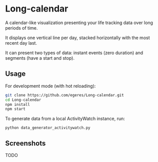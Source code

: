 # Long-calendar

A calendar-like visualization presenting your life tracking data over long periods of time.

It displays one vertical line per day, stacked horizontally with the most recent day last.

It can present two types of data: instant events (zero duration) and segments (have a start and stop).

## Usage

For development mode (with hot reloading):

```bash
git clone https://github.com/egeres/Long-calendar.git
cd Long-calendar
npm install
npm start
```

To generate data from a local ActivityWatch instance, run:

```
python data_generator_activitywatch.py
```

## Screenshots

TODO
